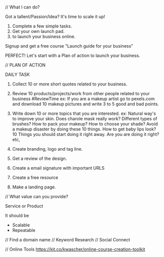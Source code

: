 


// What I can do?





Got a tallent/Passion/Idea? It's time to scale it up!

1. Complete a few simple tasks.
2. Get your own launch pad.
3.  to launch your business online.




Signup and get a free course 
"Launch guide for your business"


PERFECT! Let's start with a Plan of action to launch your business.





// PLAN OF ACTION 

DAILY TASK

1. Collect 10 or more short quotes related to your business.
2. Review 10 products/projects/work from other people related to your business #ReviewTime 
ex: 
If you are a makeup artist go to pexels.com and download 10 makeup pictures and write 3 to 5 good and bad points.

3. Write down 10 or more topics that you are interested. 
ex: 
Natural way's to improve your skin.
Does charole mask really work?
Different types of brushes?
How to pack your makeup?
How to choose your shade?
Avoid a makeup disaster by doing these 10 things.
How to get baby lips look?
10 Things you should start doing it right away.
Are you are doing it right?
etc,

4. Create branding, logo and tag line.

5. Get a review of the design.

5. Create a email signature with important URLS 

6. Create a free resource

7. Make a landing page.














// What value can you provide?

Service or  Product

It should be
- Scalable
- Repeatable

// Find a domain name
// Keyword Research
// Social Connect


// Online Tools
https://kit.co/kwascher/online-course-creation-toolkit